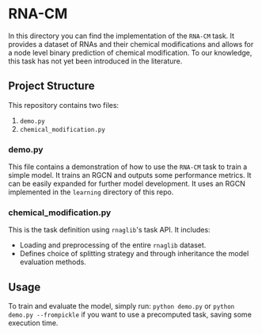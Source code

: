 # RNA-CM

In this directory you can find the implementation of the `RNA-CM` task. It provides a dataset of RNAs and their chemical
modifications and allows for a node level binary prediction of chemical modification. To our knowledge, this task has
not yet been introduced in the literature.

## Project Structure

This repository contains two files:

1. `demo.py`
2. `chemical_modification.py`

### demo.py

This file contains a demonstration of how to use the `RNA-CM` task to train a simple model. It trains an RGCN and
outputs some performance metrics. It can be easily expanded for further model development. It uses an RGCN implemented
in the `learning` directory of this repo.

### chemical_modification.py

This is the task definition using `rnaglib`'s task API. It includes:

- Loading and preprocessing of the entire `rnaglib` dataset.
- Defines choice of splitting strategy and through inheritance the model evaluation methods.

## Usage

To train and evaluate the model, simply run: `python demo.py` or `python demo.py --frompickle` if you want to use a
precomputed task, saving some execution time.
